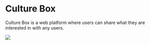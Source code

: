 # Culture Box
Culture Box is a web platform where users can share what they are interested in with any users.

![](https://i.gyazo.com/896f4e89e17ce54f8ab398b9cedd0535.png)
